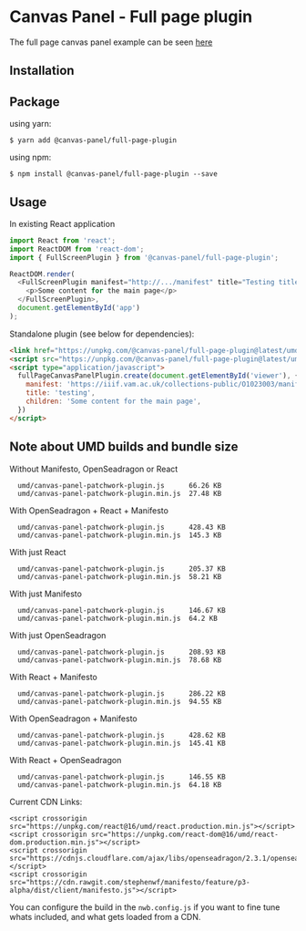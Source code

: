 # Canvas Panel - Full page plugin

The full page canvas panel example can be seen [here](https://canvas-panel.digirati.com/#/examples/fullpage)

## Installation

## Package

using yarn:

```
$ yarn add @canvas-panel/full-page-plugin
```

using npm:

```
$ npm install @canvas-panel/full-page-plugin --save
```

## Usage

In existing React application

```js
import React from 'react';
import ReactDOM from 'react-dom';
import { FullScreenPlugin } from '@canvas-panel/full-page-plugin';

ReactDOM.render(
  <FullScreenPlugin manifest="http://.../manifest" title="Testing title">
    <p>Some content for the main page</p>
  </FullScreenPlugin>,
  document.getElementById('app')
);
```

Standalone plugin (see below for dependencies):

```html
<link href="https://unpkg.com/@canvas-panel/full-page-plugin@latest/umd/@canvas-panel/full-page-plugin.min.js" />
<script src="https://unpkg.com/@canvas-panel/full-page-plugin@latest/umd/@canvas-panel/full-page-plugin.min.js"></script>
<script type="application/javascript">
  fullPageCanvasPanelPlugin.create(document.getElementById('viewer'), {
    manifest: 'https://iiif.vam.ac.uk/collections-public/O1023003/manifest.json',
    title: 'testing',
    children: 'Some content for the main page',
  })
</script>
```

## Note about UMD builds and bundle size

Without Manifesto, OpenSeadragon or React

```
  umd/canvas-panel-patchwork-plugin.js      66.26 KB
  umd/canvas-panel-patchwork-plugin.min.js  27.48 KB
```

With OpenSeadragon + React + Manifesto

```
  umd/canvas-panel-patchwork-plugin.js      428.43 KB
  umd/canvas-panel-patchwork-plugin.min.js  145.3 KB
```

With just React

```
  umd/canvas-panel-patchwork-plugin.js      205.37 KB
  umd/canvas-panel-patchwork-plugin.min.js  58.21 KB
```

With just Manifesto

```
  umd/canvas-panel-patchwork-plugin.js      146.67 KB
  umd/canvas-panel-patchwork-plugin.min.js  64.2 KB
```

With just OpenSeadragon

```
  umd/canvas-panel-patchwork-plugin.js      208.93 KB
  umd/canvas-panel-patchwork-plugin.min.js  78.68 KB
```

With React + Manifesto

```
  umd/canvas-panel-patchwork-plugin.js      286.22 KB
  umd/canvas-panel-patchwork-plugin.min.js  94.55 KB
```

With OpenSeadragon + Manifesto

```
  umd/canvas-panel-patchwork-plugin.js      428.62 KB
  umd/canvas-panel-patchwork-plugin.min.js  145.41 KB
```

With React + OpenSeadragon

```
  umd/canvas-panel-patchwork-plugin.js      146.55 KB
  umd/canvas-panel-patchwork-plugin.min.js  64.18 KB
```

Current CDN Links:

```
<script crossorigin src="https://unpkg.com/react@16/umd/react.production.min.js"></script>
<script crossorigin src="https://unpkg.com/react-dom@16/umd/react-dom.production.min.js"></script>
<script crossorigin src="https://cdnjs.cloudflare.com/ajax/libs/openseadragon/2.3.1/openseadragon.min.js"></script>
<script crossorigin src="https://cdn.rawgit.com/stephenwf/manifesto/feature/p3-alpha/dist/client/manifesto.js"></script>
```

You can configure the build in the `nwb.config.js` if you want to fine tune whats included, and what gets loaded from a CDN.

